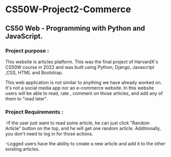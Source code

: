 # CS50W-Project2-Commerce

## CS50 Web - Programming with Python and JavaScript. 

### Project purpose :

This website is articles platform. This was the final project of HarvardX's CS50W course in 2022 and was built using Python, Django, Javascript ,CSS, HTML and Bootstrap.

This web application is not similar to anything we have already worked on. It's not a social media app nor an e-commerce website. In this website users will be able to read, rate , comment on those articles, and add any of them to "read later". 


### Project Requirements :

-If the user just want to read some article, he can just click "Random Article" button on the top, and he will get one random article. Additionally, you don't need to log in for those actions. 



-Logged users have the ability to create a new article and add it to the other existing articles.
